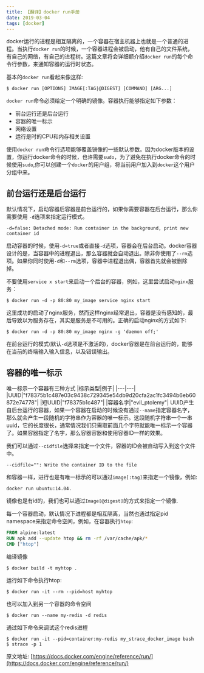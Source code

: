 ```yaml
---
title: 【翻译】docker run手册
date: 2019-03-04
tags: [docker]
---
```

docker运行的进程是相互隔离的，一个容器在宿主机器上也就是一个普通的进程。当执行`docker run`的时候，一个容器进程会被启动，他有自己的文件系统，有自己的网络，有自己的进程树。这篇文章将会详细额介绍`docker run`的每个命令行参数，来通知容器的运行时状态。


基本的`docker run`看起来像这样:
```shell
$ docker run [OPTIONS] IMAGE[:TAG|@DIGEST] [COMMAND] [ARG...]
```
`docker run`命令必须给定一个明确的镜像。容器执行能够指定如下参数：
* 前台运行还是后台运行
* 容器的唯一标示
* 网络设置
* 运行是时的CPU和内存相关设置

使用`docker run`命令行选项能够覆盖镜像的一些默认参数。因为docker版本的设置，你运行docker命令的时候，也许需要`sudo`，为了避免在执行docker命令的时候使用`sudo`,你可以创建一个`docker`的用户组，将当前用户加入到`docker`这个用户分组中来。

## 前台运行还是后台运行
默认情况下，启动容器后容器是前台运行的，如果你需要容器在后台运行，那么你需要使用 `-d`选项来指定运行模式。
```shell
-d=false: Detached mode: Run container in the background, print new container id
```
启动容器的时候，使用`-d=true`或者直接`-d`选项，容器会在后台启动。docker容器设计的是，当容器中的进程退出，那么容器就会自动退出。除非你使用了`--rm`选项。如果你同时使用`-d`和`--rm`选项，容器中进程退出偶，容器首先就会被删除掉。

不要使用`service x start`来启动一个后台的容器，例如，这里尝试启动`nginx`服务：
```shell
$ docker run -d -p 80:80 my_image service nginx start
```
这里成功的启动了nginx服务，然而这样nginx经常退出，容器是没有感知的，最后导致以为服务存在，其实是服务是不可用的。正确的启动nginx的方式如下:
```shell
$ docker run -d -p 80:80 my_image nginx -g 'daemon off;'
```

在前台运行的模式(默认`-d`选项是不激活的)，docker容器是在前台运行的，能够在当前的终端输入输入信息，以及错误输出。

## 容器的唯一标示
唯一标示一个容器有三种方式
|标示类型|例子|
|---|---|
|UUID|"f78375b1c487e03c9438c729345e54db9d20cfa2ac1fc3494b6eb60872e74778"|
|短UUID|"f78375b1c487"|
|容器名字|"evil_ptolemy"|
UUID产生自后台运行的容器，如果一个容器在启动的时候没有通过`--name`指定容器名字，那么就会产生一段随机的字符串作为容器的唯一标示。这段随机字符串一个一串uuid，它的长度很长，通常情况我们只需取前面几个字符就能唯一标示一个容器了。如果容器指定了名字，那么容器容器和使用容器ID一样的效果。


我们可以通过`--cidfile`选择来指定一个文件，容器的ID会被自动写入到这个文件中。
```shell
--cidfile="": Write the container ID to the file
```

和容器一样，进行也是有唯一标示的可以通过`image[:tag]`来指定一个镜像，例如:
```shell
docker run ubuntu:14.04.
```
镜像也是有id的，我们也可以通过`Image[@digest]`的方式来指定一个镜像.


每一个容器启动，默认情况下进程都是相互隔离，当然也通过指定pid namespace来指定命令空间，例如，在容器执行`htop`:
```Dockerfile
FROM alpine:latest
RUN apk add --update htop && rm -rf /var/cache/apk/*
CMD ["htop"]
```
编译镜像
```shell
$ docker build -t myhtop .
```
运行如下命令执行htop:
```shell
$ docker run -it --rm --pid=host myhtop
```
也可以加入到另一个容器的命令空间
```shell
$ docker run --name my-redis -d redis
```
通过如下命令来调试这个redis进程
```shell
$ docker run -it --pid=container:my-redis my_strace_docker_image bash
$ strace -p 1
```
原文地址: [https://docs.docker.com/engine/reference/run/](https://docs.docker.com/engine/reference/run/)